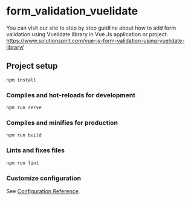 # form_validation_vuelidate

You can visit our site to step by step guidline about how to add form validation using Vuelidate library in Vue Js application or project. 
https://www.solutionspirit.com/vue-js-form-validation-using-vuelidate-library/

## Project setup
```
npm install
```

### Compiles and hot-reloads for development
```
npm run serve
```

### Compiles and minifies for production
```
npm run build
```

### Lints and fixes files
```
npm run lint
```

### Customize configuration
See [Configuration Reference](https://cli.vuejs.org/config/).
